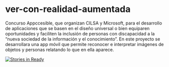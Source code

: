 # ver-con-realidad-aumentada
Concurso Appccesible, que organizan CILSA y Microsoft, para el desarrollo de aplicaciones que se basen en el diseño universal o bien equiparen oportunidades y faciliten la inclusión de personas con discapacidad a la “nueva sociedad de la información y el conocimiento”.  En este proyecto se desarrollara una app móvil que permite reconocer e interpretar imágenes de objetos y personas relatando lo que en ella aparece.

[![Stories in Ready](https://badge.waffle.io/lucia117/ver-con-realidad-aumentada.png?label=ready&title=Ready)](http://waffle.io/lucia117/ver-con-realidad-aumentada)
